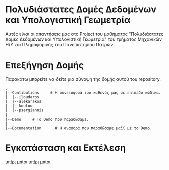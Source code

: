 # Πολυδιάστατες Δομές Δεδομένων και Υπολογιστική Γεωμετρία

Αυτές είναι οι απαντήσεις μας στο Project του μαθήματος "Πολυδιάστατες Δομές Δεδομένων και Υπολογιστική Γεωμετρία" του τμήματος Μηχανικών Η/Υ και Πληροφορικής του Πανεπιστημίου Πατρών.



# Επεξήγηση Δομής

Παρακάτω μπορείτε να δείτε μια σύνοψη της δομής αυτού του repository.

```
.
|--Contibutions     # Η συνεισφορά του καθενός μας σε επίπεδο κώδικα.
|  |--iloudaros
|  |--alekarakos
|  |--koutou
|  |--psergiannis
|
|--Demo     # Το Demo που παραδώσαμε.
|
|--Documentation      # Η αναφορά που παραδώσαμε μαζί με το Demo.
```



# Εγκατάσταση και Εκτέλεση

μπίρι μπίρι μπίρι μπίρι
